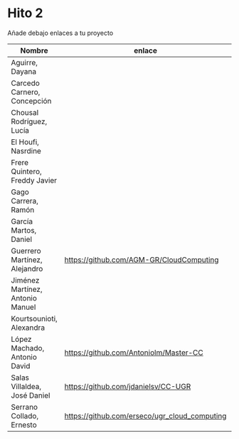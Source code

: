 # Hito 2

Añade debajo enlaces a tu proyecto

| Nombre                           |  enlace  | version |
|----------------------------------|----------|---------|
| Aguirre, Dayana                  |  | |
| Carcedo Carnero, Concepción      |  | |
| Chousal Rodríguez, Lucía         |  | |
| El Houfi, Nasrdine               |  | |
| Frere Quintero, Freddy Javier    |  | |
| Gago Carrera, Ramón              |  | |
| García Martos, Daniel            |  | |
| Guerrero Martínez, Alejandro     | https://github.com/AGM-GR/CloudComputing | 1 |
| Jiménez Martínez, Antonio Manuel |  | |
| Kourtsounioti, Alexandra         |  | |
| López Machado, Antonio David     | https://github.com/Antoniolm/Master-CC | 1 |
| Salas Villaldea, José Daniel     | https://github.com/jdanielsv/CC-UGR | 1 |
| Serrano Collado, Ernesto         | https://github.com/erseco/ugr_cloud_computing | 1 |



